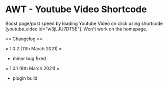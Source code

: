# AWT - Youtube Video Shortcode
Boost page/post speed by loading Youtube Video on click using shortcode [youtube_video id="w3jLJU7DT5E"]. Won't work on the homepage.


== Changelog ==

= 1.0.2 (11th March 2021) =
* minor bug fixed

= 1.0.1 (8th March 2021) =
* plugin build
